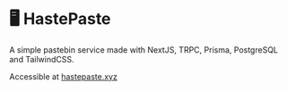 # 🖥️ HastePaste

A simple pastebin service made with NextJS, TRPC, Prisma, PostgreSQL and TailwindCSS.

Accessible at [hastepaste.xyz](https://hastepaste.xyz)
